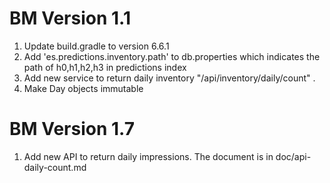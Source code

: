 <!--
    Licensed to the Apache Software Foundation (ASF) under one
    or more contributor license agreements.  See the NOTICE file
    distributed with this work for additional information
    regarding copyright ownership.  The ASF licenses this file
    to you under the Apache License, Version 2.0 (the
    "License"); you may not use this file except in compliance
    with the License.  You may obtain a copy of the License at

      http://www.apache.org/licenses/LICENSE-2.0

    Unless required by applicable law or agreed to in writing,
    software distributed under the License is distributed on an
    "AS IS" BASIS, WITHOUT WARRANTIES OR CONDITIONS OF ANY
    KIND, either express or implied.  See the License for the
    specific language governing permissions and limitations
    under the License.
-->

# BM Version 1.1

1. Update build.gradle to version 6.6.1
2. Add 'es.predictions.inventory.path' to db.properties which indicates the path of h0,h1,h2,h3 in predictions index
3. Add new service to return daily inventory "/api/inventory/daily/count" .
4. Make Day objects immutable

# BM Version 1.7
1. Add new API to return daily impressions. The document is in doc/api-daily-count.md



